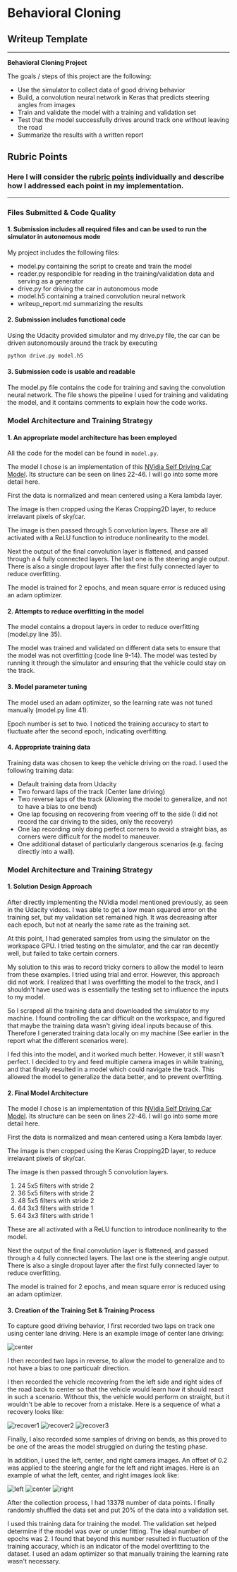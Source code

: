 # **Behavioral Cloning** 

## Writeup Template

---

**Behavioral Cloning Project**

The goals / steps of this project are the following:
* Use the simulator to collect data of good driving behavior
* Build, a convolution neural network in Keras that predicts steering angles from images
* Train and validate the model with a training and validation set
* Test that the model successfully drives around track one without leaving the road
* Summarize the results with a written report


[//]: # (Image References)

[center]: ./writeup_images/center.jpg "Center"
[left]: ./writeup_images/left.jpg "Left"
[right]: ./writeup_images/right.jpg "Right"
[recover1]: ./writeup_images/recover1.jpg "Recover 1"
[recover2]: ./writeup_images/recover2.jpg "Recover 2"
[recover3]: ./writeup_images/recover3.jpg "Recover 3"

## Rubric Points
### Here I will consider the [rubric points](https://review.udacity.com/#!/rubrics/432/view) individually and describe how I addressed each point in my implementation.  

---
### Files Submitted & Code Quality

#### 1. Submission includes all required files and can be used to run the simulator in autonomous mode

My project includes the following files:
* model.py containing the script to create and train the model
* reader.py respondible for reading in the training/validation data and serving as a generator
* drive.py for driving the car in autonomous mode
* model.h5 containing a trained convolution neural network 
* writeup_report.md summarizing the results

#### 2. Submission includes functional code
Using the Udacity provided simulator and my drive.py file, the car can be driven autonomously around the track by executing 
```sh
python drive.py model.h5
```

#### 3. Submission code is usable and readable

The model.py file contains the code for training and saving the convolution neural network. The file shows the pipeline I used for training and validating the model, and it contains comments to explain how the code works.

### Model Architecture and Training Strategy

#### 1. An appropriate model architecture has been employed

All the code for the model can be found in `model.py`.

The model I chose is an implementation of this [NVidia Self Driving Car Model](https://devblogs.nvidia.com/deep-learning-self-driving-cars/). Its structure can be seen on lines 22-46. I will go into some more detail here.

First the data is normalized and mean centered using a Kera lambda layer.

The image is then cropped using the Keras Cropping2D layer, to reduce irrelavant pixels of sky/car.

The image is then passed through 5 convolution layers. These are all activated with a ReLU function to introduce nonlinearity to the model.

Next the output of the final convolution layer is flattened, and passed through a 4 fully connected layers. The last one is the steering angle output. There is also a single dropout layer after the first fully connected layer to reduce overfitting.

The model is trained for 2 epochs, and mean square error is reduced using an adam optimizer.

#### 2. Attempts to reduce overfitting in the model

The model contains a dropout layers in order to reduce overfitting (model.py line 35). 

The model was trained and validated on different data sets to ensure that the model was not overfitting (code line 9-14). The model was tested by running it through the simulator and ensuring that the vehicle could stay on the track.

#### 3. Model parameter tuning

The model used an adam optimizer, so the learning rate was not tuned manually (model.py line 41).

Epoch number is set to two. I noticed the training accuracy to start to fluctuate after the second epoch, indicating overfitting.

#### 4. Appropriate training data

Training data was chosen to keep the vehicle driving on the road. I used the following training data:
* Default training data from Udacity
* Two forward laps of the track (Center lane driving)
* Two reverse laps of the track (Allowing the model to generalize, and not to have a bias to one bend)
* One lap focusing on recovering from veering off to the side (I did not record the car driving to the sides, only the recovery)
* One lap recording only doing perfect corners to avoid a straight bias, as corners were difficult for the model to maneuver.
* One additional dataset of particularly dangerous scenarios (e.g. facing directly into a wall).

### Model Architecture and Training Strategy

#### 1. Solution Design Approach

After directly implementing the NVidia model mentioned previously, as seen in the Udacity videos. I was able to get a low mean squared error on the training set, but my validation set remained high. It was decreasing after each epoch, but not at nearly the same rate as the training set.

At this point, I had generated samples from using the simulator on the workspace GPU. I tried testing on the simulator, and the car ran decently well, but failed to take certain corners.

My solution to this was to record tricky corners to allow the model to learn from these examples. I tried using trial and error. However, this approach did not work. I realized that I was overfitting the model to the track, and I shouldn't have used was is essentially the testing set to influence the inputs to my model.

So I scraped all the training data and downloaded the simulator to my machine. I found controlling the car difficult on the workspace, and figured that maybe the training data wasn't giving ideal inputs because of this. Therefore I generated training data locally on my machine (See earlier in the report what the different scenarios were).

I fed this into the model, and it worked much better. However, it still wasn't perfect. I decided to try and feed multiple camera images in while training, and that finally resulted in a model which could navigate the track. This allowed the model to generalize the data better, and to prevent overfitting.

#### 2. Final Model Architecture

The model I chose is an implementation of this [NVidia Self Driving Car Model](https://devblogs.nvidia.com/deep-learning-self-driving-cars/). Its structure can be seen on lines 22-46. I will go into some more detail here.

First the data is normalized and mean centered using a Kera lambda layer.

The image is then cropped using the Keras Cropping2D layer, to reduce irrelavant pixels of sky/car.

The image is then passed through 5 convolution layers.
1. 24 5x5 filters with stride 2
2. 36 5x5 filters with stride 2
3. 48 5x5 filters with stride 2
4. 64 3x3 filters with stride 1
5. 64 3x3 filters with stride 1

These are all activated with a ReLU function to introduce nonlinearity to the model.

Next the output of the final convolution layer is flattened, and passed through a 4 fully connected layers. The last one is the steering angle output. There is also a single dropout layer after the first fully connected layer to reduce overfitting.

The model is trained for 2 epochs, and mean square error is reduced using an adam optimizer.

#### 3. Creation of the Training Set & Training Process

To capture good driving behavior, I first recorded two laps on track one using center lane driving. Here is an example image of center lane driving:

![center][center]

I then recorded two laps in reverse, to allow the model to generalize and to not have a bias to one particualr direction.

I then recorded the vehicle recovering from the left side and right sides of the road back to center so that the vehicle would learn how it should react in such a scenario. Without this, the vehicle would perform on straight, but it wouldn't be able to recover from a mistake. Here is a sequence of what a recovery looks like:

![recover1][recover1]
![recover2][recover2]
![recover3][recover3]

Finally, I also recorded some samples of driving on bends, as this proved to be one of the areas the model struggled on during the testing phase.

In addition, I used the left, center, and right camera images. An offset of 0.2 was applied to the steering angle for the left and right images. Here is an example of what the left, center, and right images look like:

![left][left]
![center][center]
![right][right]

After the collection process, I had 13378 number of data points. I finally randomly shuffled the data set and put 20% of the data into a validation set. 

I used this training data for training the model. The validation set helped determine if the model was over or under fitting. The ideal number of epochs was 2. I found that beyond this number resulted in fluctuation of the training accuracy, which is an indicator of the model overfitting to the dataset. I used an adam optimizer so that manually training the learning rate wasn't necessary.

